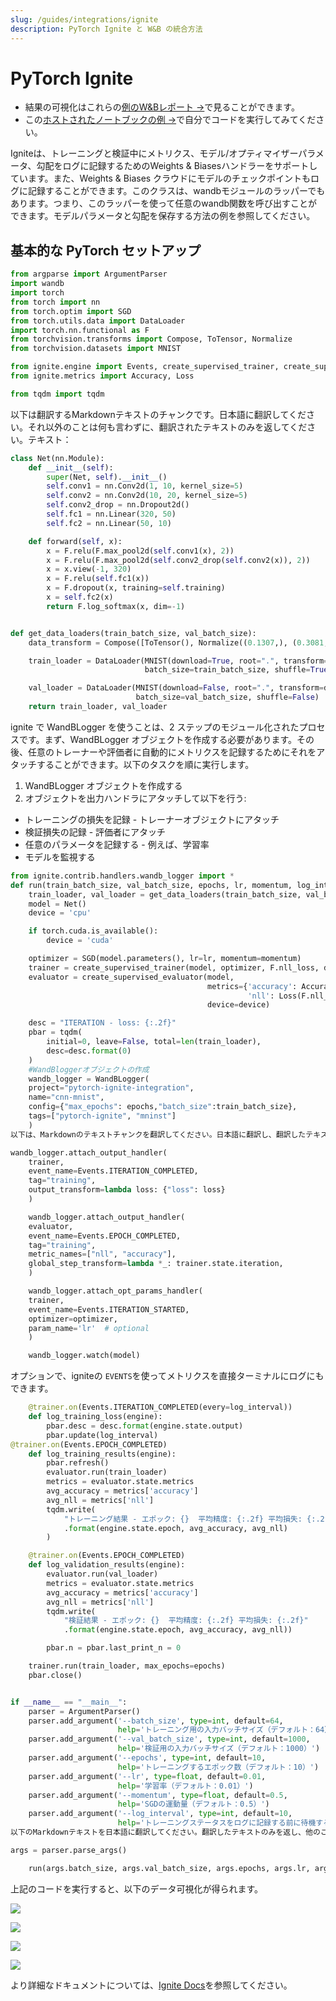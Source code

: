 ```yaml
---
slug: /guides/integrations/ignite
description: PyTorch Ignite と W&B の統合方法
---
```


# PyTorch Ignite

* 結果の可視化はこれらの[例のW&Bレポート →](https://app.wandb.ai/example-team/pytorch-ignite-example/reports/PyTorch-Ignite-with-W%26B--Vmlldzo0NzkwMg)で見ることができます。
* この[ホストされたノートブックの例 →](https://colab.research.google.com/drive/15e-yGOvboTzXU4pe91Jg-Yr7sae3zBOJ#scrollTo=ztVifsYAmnRr)で自分でコードを実行してみてください。

Igniteは、トレーニングと検証中にメトリクス、モデル/オプティマイザーパラメータ、勾配をログに記録するためのWeights & Biasesハンドラーをサポートしています。また、Weights & Biases クラウドにモデルのチェックポイントもログに記録することができます。このクラスは、wandbモジュールのラッパーでもあります。つまり、このラッパーを使って任意のwandb関数を呼び出すことができます。モデルパラメータと勾配を保存する方法の例を参照してください。

## 基本的な PyTorch セットアップ

```python
from argparse import ArgumentParser
import wandb
import torch
from torch import nn
from torch.optim import SGD
from torch.utils.data import DataLoader
import torch.nn.functional as F
from torchvision.transforms import Compose, ToTensor, Normalize
from torchvision.datasets import MNIST

from ignite.engine import Events, create_supervised_trainer, create_supervised_evaluator
from ignite.metrics import Accuracy, Loss

from tqdm import tqdm
```
以下は翻訳するMarkdownテキストのチャンクです。日本語に翻訳してください。それ以外のことは何も言わずに、翻訳されたテキストのみを返してください。テキスト：

```python
class Net(nn.Module):
    def __init__(self):
        super(Net, self).__init__()
        self.conv1 = nn.Conv2d(1, 10, kernel_size=5)
        self.conv2 = nn.Conv2d(10, 20, kernel_size=5)
        self.conv2_drop = nn.Dropout2d()
        self.fc1 = nn.Linear(320, 50)
        self.fc2 = nn.Linear(50, 10)

    def forward(self, x):
        x = F.relu(F.max_pool2d(self.conv1(x), 2))
        x = F.relu(F.max_pool2d(self.conv2_drop(self.conv2(x)), 2))
        x = x.view(-1, 320)
        x = F.relu(self.fc1(x))
        x = F.dropout(x, training=self.training)
        x = self.fc2(x)
        return F.log_softmax(x, dim=-1)


def get_data_loaders(train_batch_size, val_batch_size):
    data_transform = Compose([ToTensor(), Normalize((0.1307,), (0.3081,))])

    train_loader = DataLoader(MNIST(download=True, root=".", transform=data_transform, train=True),
                              batch_size=train_batch_size, shuffle=True)

    val_loader = DataLoader(MNIST(download=False, root=".", transform=data_transform, train=False),
                            batch_size=val_batch_size, shuffle=False)
    return train_loader, val_loader
```

ignite で WandBLogger を使うことは、2 ステップのモジュール化されたプロセスです。まず、WandBLogger オブジェクトを作成する必要があります。その後、任意のトレーナーや評価者に自動的にメトリクスを記録するためにそれをアタッチすることができます。以下のタスクを順に実行します。
1) WandBLogger オブジェクトを作成する
2) オブジェクトを出力ハンドラにアタッチして以下を行う:

* トレーニングの損失を記録 - トレーナーオブジェクトにアタッチ
* 検証損失の記録 - 評価者にアタッチ
* 任意のパラメータを記録する - 例えば、学習率
* モデルを監視する

```python
from ignite.contrib.handlers.wandb_logger import *
def run(train_batch_size, val_batch_size, epochs, lr, momentum, log_interval):
    train_loader, val_loader = get_data_loaders(train_batch_size, val_batch_size)
    model = Net()
    device = 'cpu'

    if torch.cuda.is_available():
        device = 'cuda'

    optimizer = SGD(model.parameters(), lr=lr, momentum=momentum)
    trainer = create_supervised_trainer(model, optimizer, F.nll_loss, device=device)
    evaluator = create_supervised_evaluator(model,
                                            metrics={'accuracy': Accuracy(),
                                                     'nll': Loss(F.nll_loss)},
                                            device=device)

    desc = "ITERATION - loss: {:.2f}"
    pbar = tqdm(
        initial=0, leave=False, total=len(train_loader),
        desc=desc.format(0)
    )
    #WandBloggerオブジェクトの作成
    wandb_logger = WandBLogger(
    project="pytorch-ignite-integration",
    name="cnn-mnist",
    config={"max_epochs": epochs,"batch_size":train_batch_size},
    tags=["pytorch-ignite", "mninst"]
    )
以下は、Markdownのテキストチャンクを翻訳してください。日本語に翻訳し、翻訳したテキストだけを返してください。他のことは言わないでください。テキスト：

wandb_logger.attach_output_handler(
    trainer,
    event_name=Events.ITERATION_COMPLETED,
    tag="training",
    output_transform=lambda loss: {"loss": loss}
    )

    wandb_logger.attach_output_handler(
    evaluator,
    event_name=Events.EPOCH_COMPLETED,
    tag="training",
    metric_names=["nll", "accuracy"],
    global_step_transform=lambda *_: trainer.state.iteration,
    )

    wandb_logger.attach_opt_params_handler(
    trainer,
    event_name=Events.ITERATION_STARTED,
    optimizer=optimizer,
    param_name='lr'  # optional
    )

    wandb_logger.watch(model)
```

オプションで、igniteの `EVENTS`を使ってメトリクスを直接ターミナルにログにもできます。

```python
    @trainer.on(Events.ITERATION_COMPLETED(every=log_interval))
    def log_training_loss(engine):
        pbar.desc = desc.format(engine.state.output)
        pbar.update(log_interval)
@trainer.on(Events.EPOCH_COMPLETED)
    def log_training_results(engine):
        pbar.refresh()
        evaluator.run(train_loader)
        metrics = evaluator.state.metrics
        avg_accuracy = metrics['accuracy']
        avg_nll = metrics['nll']
        tqdm.write(
            "トレーニング結果 - エポック: {}  平均精度: {:.2f} 平均損失: {:.2f}"
            .format(engine.state.epoch, avg_accuracy, avg_nll)
        )

    @trainer.on(Events.EPOCH_COMPLETED)
    def log_validation_results(engine):
        evaluator.run(val_loader)
        metrics = evaluator.state.metrics
        avg_accuracy = metrics['accuracy']
        avg_nll = metrics['nll']
        tqdm.write(
            "検証結果 - エポック: {}  平均精度: {:.2f} 平均損失: {:.2f}"
            .format(engine.state.epoch, avg_accuracy, avg_nll))

        pbar.n = pbar.last_print_n = 0

    trainer.run(train_loader, max_epochs=epochs)
    pbar.close()


if __name__ == "__main__":
    parser = ArgumentParser()
    parser.add_argument('--batch_size', type=int, default=64,
                        help='トレーニング用の入力バッチサイズ（デフォルト：64）')
    parser.add_argument('--val_batch_size', type=int, default=1000,
                        help='検証用の入力バッチサイズ（デフォルト：1000）')
    parser.add_argument('--epochs', type=int, default=10,
                        help='トレーニングするエポック数（デフォルト：10）')
    parser.add_argument('--lr', type=float, default=0.01,
                        help='学習率（デフォルト：0.01）')
    parser.add_argument('--momentum', type=float, default=0.5,
                        help='SGDの運動量（デフォルト：0.5）')
    parser.add_argument('--log_interval', type=int, default=10,
                        help='トレーニングステータスをログに記録する前に待機するバッチ数')
以下のMarkdownテキストを日本語に翻訳してください。翻訳したテキストのみを返し、他のことは何も言わないでください。テキスト：

args = parser.parse_args()

    run(args.batch_size, args.val_batch_size, args.epochs, args.lr, args.momentum, args.log_interval)

```

上記のコードを実行すると、以下のデータ可視化が得られます。

![](https://i.imgur.com/CoBDShx.png)

![](https://i.imgur.com/Fr6Dqd0.png)

![](https://i.imgur.com/Fr6Dqd0.png)

![](https://i.imgur.com/rHNPyw3.png)

より詳細なドキュメントについては、[Ignite Docs](https://pytorch.org/ignite/contrib/handlers.html#module-ignite.contrib.handlers.wandb_logger)を参照してください。